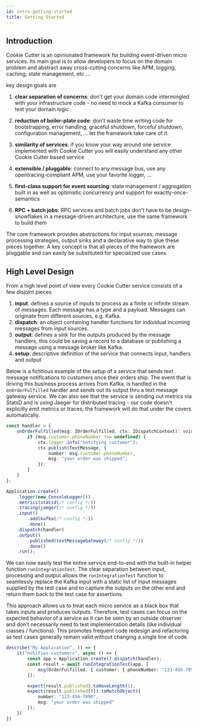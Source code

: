 ```yaml
---
id: intro-getting-started
title: Getting Started
---
```


## Introduction

Cookie Cutter is an opinionated framework for building event-driven micro services. Its main goal is to allow developers to focus on the domain problem and abstract away cross-cutting concerns like APM, logging, caching, state management, etc ...

key design goals are

1. **clear separation of concerns**:
   don't get your domain code intermingled with your infrastructure code - no need to mock a Kafka consumer to test your domain logic

2. **reduction of boiler-plate code**:
   don't waste time writing code for bootstrapping, error handling, graceful shutdown, forceful shutdown, configuration management, ... let the framework take care of it.

3. **similarity of services**:
   if you know your way around one service implemented with Cookie Cutter you will easily understand any other Cookie Cutter based service

4. **extensible / pluggable**:
   connect to any message bus, use any opentracing-compliant APM, use your favorite logger, ...

5. **first-class support for event sourcing**:
   state management / aggregation built in as well as optimistic concurrency and support for exactly-once-semantics

6. **RPC + batch jobs**:
   RPC services and batch jobs don't have to be design-snowflakes in a message-driven architecture, use the same framework to build them

The core framework provides abstractions for input sources, message processing strategies, output sinks and a declarative way to glue these pieces together. A key concept is that all pieces of the framework are pluggable and can easily be substituted for specialized use cases.

## High Level Design

From a high level point of view every Cookie Cutter service consists of a few disjoint pieces

1. **input**: defines a source of inputs to process as a finite or infinite stream of messages. Each message has a type and a payload. Messages can originate from different sources, e.g. Kafka.
2. **dispatch**: an object containing handler functions for individual incoming messages from input sources.
3. **output**: defines a sink for the outputs produced by the message handlers, this could be saving a record to a database or publishing a message using a message broker like Kafka.
4. **setup**: descriptive definition of the service that connects input, handlers and output

Below is a fictitious example of the *setup* of a service that sends text message notifications to customers once their orders ship. The event that is driving this business process arrives from Kafka, is handled in the `onOrderFulfilled` handler and sends out its output thru a text message gateway service. We can also see that the service is sending out metrics via StatsD and is using Jaeger for distributed tracing - our code doesn't explicitly emit metrics or traces; the framework will do that under the covers automatically.

```typescript
const handler = {
    onOrderFulfilled(msg: IOrderFulfilled, ctx: IDispatchContext): void {
        if (msg.customer.phoneNumber !== undefined) {
            ctx.logger.info("notifying customer");
            ctx.publish(TextMessage, {
                number: msg.customer.phoneNumber,
                msg: "your order was shipped",
            });
        }
    }
};

Application.create()
    .logger(new ConsoleLogger())
    .metrics(statsd(/* config */))
    .tracing(jaeger(/* config */))
    .input()
        .add(kafka(/* config */))
        .done()
    .dispatch(handler)
    .output()
        .published(textMessageGateway(/* config */))
        .done()
    .run();
```

We can now easily test the entire service end-to-end with the built-in helper function `runIntegrationTest`. The clear separation between input, processing and output allows the `runIntegrationTest` function to seamlessly replace the Kafka input with a static list of input messages supplied by the test case and to capture the outputs on the other end and return them back to the test case for assertions.

This approach allows us to treat each micro service as a black box that takes inputs and produces outputs. Therefore, test cases can focus on the expected behavior of a service as it can be seen by an outside observer and don't necessarily need to test implementation details (like individual classes / functions). This promotes frequent code redesign and refactoring as test cases generally remain valid without changing a single line of code.

```typescript
describe("My Application", () => {
    it("notifies customers", async () => {
        const app = Application.create().dispatch(handler);
        const result = await runIntegrationTest(app, [
            msg(OrderFulfilled, { customer: { phoneNumber: "123-456-7890" } })
        ]);

        expect(result.published).toHaveLength(1);
        expect(result.published[0]).toMatchObject({
            number: "123-456-7890",
            msg: "your order was shipped"
        });
    })
})
```
